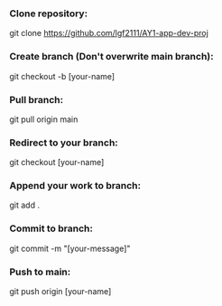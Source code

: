 ### Clone repository:
git clone https://github.com/lgf2111/AY1-app-dev-proj

### Create branch (Don't overwrite main branch):
git checkout -b [your-name]

### Pull branch:
git pull origin main

### Redirect to your branch:
git checkout [your-name]

### Append your work to branch:
git add .

### Commit to branch:
git commit -m "[your-message]"

### Push to main:
git push origin [your-name]